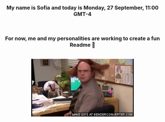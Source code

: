 


<div align="center">
<h3 >My name is Sofia and today is Monday, 27 September, 11:00 GMT-4</h3><br>
<h3 >For now, me and my personalities are working to create a fun Readme 👋
</h3><br>
<img src='img/dwight.gif' alt='working...'/>
</div>

